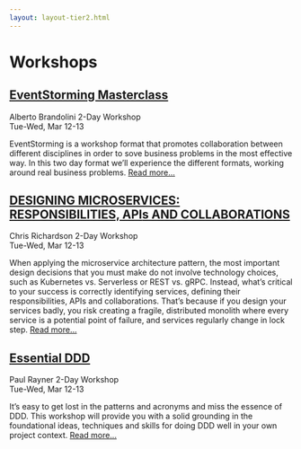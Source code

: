```yaml
---
layout: layout-tier2.html
---
```

<div class="container section workshops">
   <h1 class="text-center">Workshops</h1>
    </div>
</div>
<div class="container workshops-index-page">
    <div class="col-lg-10 col-lg-offset-1">
        <!-- begin workshop element -->
        <div class="row">
            <div class="col-xs-12 col-sm-2">
                <div class="speaker-container">
                    <a href="eventstorming-masterclass.html"><div class="speaker-img alberto-brandolini"></div></a>
                    </div>
                </div>
            <div class="col-xs-12 col-sm-10 workshops-index-page--item">
                <h2><a href="eventstorming-masterclass.html">EventStorming Masterclass</a></h2>
                <p>
                    <span class="speaker-name">Alberto Brandolini</span>
                    <span class="duration">2-Day Workshop<br>Tue-Wed, Mar 12-13</span>
                </p>
                <p>EventStorming is a workshop format that promotes collaboration between different disciplines in order to sove business problems in the most effective way. In this two day format we’ll experience the different formats, working around real business problems. <a href="eventstorming-masterclass.html">Read more...</a></p>
            </div>
        </div>
        <!-- begin workshop element -->
        <div class="row">
            <div class="col-xs-12 col-sm-2">
                <div class="speaker-container">
                    <a href="designing-microservices.html"><div class="speaker-img chris-richardson"></div></a>
                    </div>
                </div>
            <div class="col-xs-12 col-sm-10 workshops-index-page--item">
                <h2><a href="designing-microservices.html">DESIGNING MICROSERVICES: RESPONSIBILITIES, API<span style="text-transform: lowercase">s</span> AND COLLABORATIONS</a></h2>
                <p>
                    <span class="speaker-name">Chris Richardson</span>
                    <span class="duration">2-Day Workshop<br>Tue-Wed, Mar 12-13</span>
                </p>
                <p>When applying the microservice architecture pattern, the most important design decisions that you must make do not involve technology choices, such as Kubernetes vs. Serverless or REST vs. gRPC. Instead, what’s critical to your success is correctly identifying services, defining their responsibilities, APIs and collaborations. That’s because if you design your services badly, you risk creating a fragile, distributed monolith where every service is a potential point of failure, and services regularly change in lock step. <a href="designing-microservices.html">Read more...</a></p>
            </div>
        </div>
        <!-- begin workshop element -->
        <div class="row">
            <div class="col-xs-12 col-sm-2">
                <div class="speaker-container">
                    <a href="essential-ddd.html"><div class="speaker-img paul-rayner"></div></a>
                    </div>
                </div>
            <div class="col-xs-12 col-sm-10 workshops-index-page--item">
                <h2><a href="essential-ddd.html">Essential DDD</a></h2>
                <p>
                    <span class="speaker-name">Paul Rayner</span>
                    <span class="duration">2-Day Workshop<br>Tue-Wed, Mar 12-13</span>
                </p>
                <p>It’s easy to get lost in the patterns and acronyms and miss the essence of DDD. This workshop will provide you with a solid grounding in the foundational ideas, techniques and skills for doing DDD well in your own project context. <a href="essential-ddd.html">Read more...</a></p>
            </div>
        </div>
    </div>
</div>
